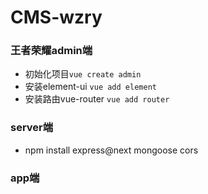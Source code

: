 # CMS-wzry
### 王者荣耀admin端
   - 初始化项目`vue create admin`
   - 安装element-ui `vue add element`
   - 安装路由vue-router `vue add router`
  
### server端
  - npm install express@next mongoose cors
### app端



